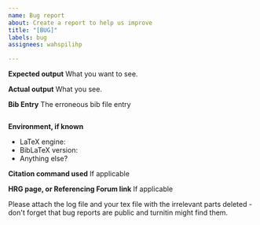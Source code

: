 ```yaml
---
name: Bug report
about: Create a report to help us improve
title: "[BUG]"
labels: bug
assignees: wahspilihp

---
```


**Expected output**
What you want to see.

**Actual output**
What you see.

**Bib Entry**
The erroneous bib file entry
```BibTeX

```

**Environment, if known**

- LaTeX engine: 
- BibLaTeX version:
- Anything else?

**Citation command used**
If applicable

**HRG page, or Referencing Forum link**
If applicable

Please attach the log file and your tex file with the irrelevant parts deleted - don't forget that bug reports are public and turnitin might find them.
